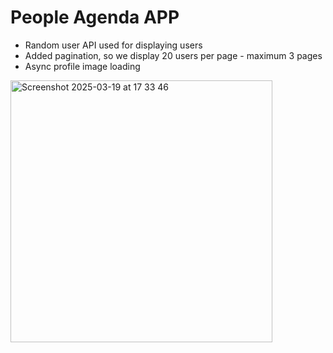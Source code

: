 # People Agenda APP

- Random user API used for displaying users
- Added pagination, so we display 20 users per page - maximum 3 pages
- Async profile image loading

<img width="419" alt="Screenshot 2025-03-19 at 17 33 46" src="https://github.com/user-attachments/assets/8d39266d-781f-463c-9b25-0776afe51fa1" />
